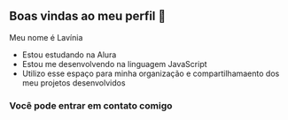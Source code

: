 ## Boas vindas ao meu perfil 💙

Meu nome é Lavínia

- Estou estudando na Alura
- Estou me desenvolvendo na linguagem JavaScript
- Utilizo esse espaço para minha organização e compartilhamaento dos meu projetos desenvolvidos

### Você pode entrar em contato comigo 
